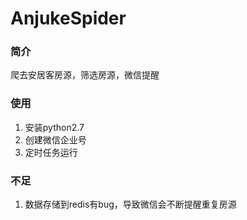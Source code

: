 # AnjukeSpider
### 简介
爬去安居客房源，筛选房源，微信提醒
### 使用
1. 安装python2.7
2. 创建微信企业号
3. 定时任务运行
### 不足
1. 数据存储到redis有bug，导致微信会不断提醒重复房源


